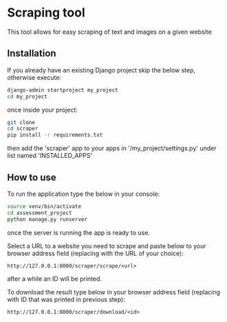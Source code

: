 # Scraping tool
This tool allows for easy scraping of text and images on a given website

## Installation
If you already have an existing Django project skip the below step, otherwise execute:
```bash
django-admin startproject my_project
cd my_project
```
once inside your project:
```bash
git clone 
cd scraper
pip install -r requirements.txt
```
then add the 'scraper' app to your apps in '/my_project/settings.py' under list named 'INSTALLED_APPS'

## How to use
To run the application type the below in your console:
```bash
source venv/bin/activate
cd assessment_project
python manage.py runserver
```
once the server is running the app is ready to use. 

Select a URL to a website you need to scrape and paste below to your browser address field (replacing <url> with the URL of your choice):
```
http://127.0.0.1:8000/scraper/scrape/<url>
```  
after a while an ID will be printed. 

To download the result type below in your browser address field (replacing <id> with ID that was printed in previous step):
```
http://127.0.0.1:8000/scraper/download/<id>
```